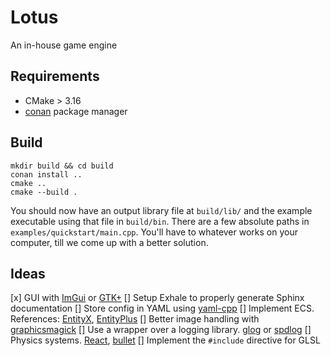 # Lotus

An in-house game engine

## Requirements
- CMake > 3.16
- [conan](https://docs.conan.io/en/latest/getting_started.html) package manager

## Build

```shell script
mkdir build && cd build
conan install ..
cmake ..
cmake --build .
```

You should now have an output library file at `build/lib/` and the example executable using that file in `build/bin`.
There are a few absolute paths in `examples/quickstart/main.cpp`. You'll have to whatever works on your computer, till we come up with a better solution.

## Ideas
[x] GUI with [ImGui](https://github.com/ocornut/imgui) or [GTK+](https://gtk.org/)
[] Setup Exhale to properly generate Sphinx documentation
[] Store config in YAML using [yaml-cpp](https://github.com/jbeder/yaml-cpp)
[] Implement ECS. References: [EntityX](https://github.com/alecthomas/entityx), [EntityPlus](https://github.com/Yelnats321/EntityPlus)
[] Better image handling with [graphicsmagick](http://www.graphicsmagick.org/)
[] Use a wrapper over a logging library. [glog](https://github.com/google/glog) or [spdlog](https://github.com/gabime/spdlog)
[] Physics systems. [React](https://www.reactphysics3d.com/), [bullet](https://pybullet.org/wordpress/)
[] Implement the `#include` directive for GLSL
